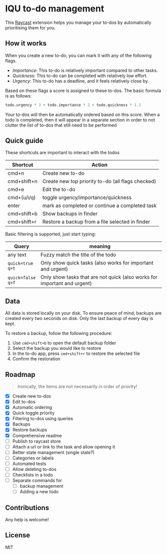 # IQU to-do management

This [Raycast](https://raycast.com/) extension helps you manage your to-dos by automatically prioritising them for you.

## How it works 

When you create a new to-do, you can mark it with any of the following flags.

- *Importance*: This to-do is relatively important compared to other tasks. 
- *Quickness*: This to-do can be completed with relatively low effort.
- *Urgency*: This to-do has a deadline, and it feels relatively close by.  


Based on these flags a score is assigned to these to-dos. The basic formula is as follows:
```python
todo.urgency * 3 + todo.importance * 2 + todo.quickness * 1.1 
```
Your to-dos will then be automatically ordered based on this score. When a todo is completed, then it will appear in a 
separate section in order to not clutter the list of to-dos that still need to be performed

## Quick guide

These shortcuts are important to interact with the todos

| Shortcut    | Action                                            |
|-------------|---------------------------------------------------|
| cmd+n       | Create new to-do                                  |
| cmd+shift+n | Create new top priority to-do (all flags checked) |
| cmd+e       | Edit the to-do                                    |
| cmd+(u/i/q) | toggle urgency/importance/quickness               |
| enter       | mark as completed or continue a completed task    |
| cmd+shift+b | Show backups in finder                            |
| cmd+shift+r | Restore a backup from a file selected in finder   |

Basic filtering is supported, just start typing:

| Query                   | meaning                                                                  |
|-------------------------|--------------------------------------------------------------------------|
| any text                | Fuzzy match the title of the todo                                        |
| `quick=true`<br/>`q=t`  | Only show quick tasks (also works for important and urgent)              |
| `quick=false`<br/>`q=f` | Only show tasks that are not quick (also works for important and urgent) |


## Data

All data is stored locally on your disk. To ensure peace of mind, backups are created every two seconds on disk. Only the
last backup of every day is kept.

To restore a backup, follow the following procedure:

1. Use `cmd+shift+b` to open the default backup folder
2. Select the backup you would like to restore
3. In the to-do app, press `cmd+shift+r` to restore the selected file
4. Confirm the restoration


## Roadmap

> Ironically, the items are not necessarily in order of priority! 

- [x] Create new to-dos
- [x] Edit to-dos
- [x] Automatic ordering 
- [x] Quick toggle priority
- [x] Filtering to-dos using queries
- [x] Backups
- [x] Restore backups
- [x] Comprehensive readme
- [ ] Publish to raycast store
- [ ] Attach a url or link to the task and allow opening it
- [ ] Better state management (single state?)
- [ ] Categories or labels
- [ ] Automated tests
- [ ] Allow deleting to-dos
- [ ] Checklists in a todo
- [ ] Separate commands for
  - [ ] backup management
  - [ ] Adding a new todo

## Contributions

Any help is welcome! 

## License

MIT